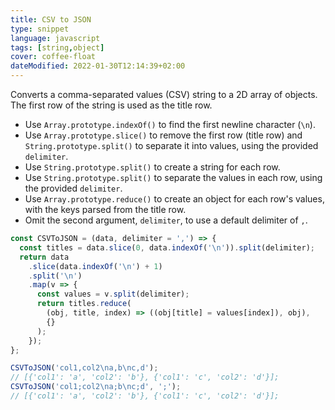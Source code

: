 ```yaml
---
title: CSV to JSON
type: snippet
language: javascript
tags: [string,object]
cover: coffee-float
dateModified: 2022-01-30T12:14:39+02:00
---
```


Converts a comma-separated values (CSV) string to a 2D array of objects.
The first row of the string is used as the title row.

- Use `Array.prototype.indexOf()` to find the first newline character (`\n`).
- Use `Array.prototype.slice()` to remove the first row (title row) and `String.prototype.split()` to separate it into values, using the provided `delimiter`.
- Use `String.prototype.split()` to create a string for each row.
- Use `String.prototype.split()` to separate the values in each row, using the provided `delimiter`.
- Use `Array.prototype.reduce()` to create an object for each row's values, with the keys parsed from the title row.
- Omit the second argument, `delimiter`, to use a default delimiter of `,`.

```js
const CSVToJSON = (data, delimiter = ',') => {
  const titles = data.slice(0, data.indexOf('\n')).split(delimiter);
  return data
    .slice(data.indexOf('\n') + 1)
    .split('\n')
    .map(v => {
      const values = v.split(delimiter);
      return titles.reduce(
        (obj, title, index) => ((obj[title] = values[index]), obj),
        {}
      );
    });
};
```

```js
CSVToJSON('col1,col2\na,b\nc,d');
// [{'col1': 'a', 'col2': 'b'}, {'col1': 'c', 'col2': 'd'}];
CSVToJSON('col1;col2\na;b\nc;d', ';');
// [{'col1': 'a', 'col2': 'b'}, {'col1': 'c', 'col2': 'd'}];
```

